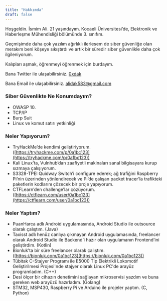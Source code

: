 ```yaml
---
title: "Hakkımda"
draft: false
---
```


Hoşgeldin. İsmim Ali. 21 yaşındayım. Kocaeli Üniversitesi’de, Elektronik ve Haberleşme Mühendisliği bölümünde 3. sınıfım.

Geçmişimde daha çok yazılım ağırlıklı ilerlesem de siber güvenliğe olan merakım beni köşeye sıkıştırdı ve artık bir süredir siber güvenlikle daha çok ilgileniyorum.

Kalıpları aşmak, öğrenmeyi öğrenmek için burdayım.

Bana Twitter ile ulaşabilirsiniz. [0xdak](https://twitter.com/0x0dak)

Bana Email ile ulaşabilirsiniz. [alidak583@gmail.com](mailto:alidak583@gmail.com)


### Siber Güvenlikte Ne Konumdayım?

- OWASP 10.
- TCP/IP
- Burp Suit
- Linux ve komut satırı yetkinliği

### Neler Yapıyorum?
- TryHackMe’de kendimi geliştiriyorum. ([https://tryhackme.com/p/0a1bc123](https://tryhackme.com/p/0a1bc123))
- Kali Linux’ta, Vulnhub’dan zaafiyetli makinaları sanal bilgisayara kurup sızmaya çalışıyorum.
- S3328-TPEI Quidway Switch’i configure ederek; ağ trafiğini Raspberry Pi’nin üzerinden yönlendirecek ve Pi’de çalışan packet tracer’la trafikteki paketlerin kodlarını çözecek bir proje yapıyorum.
- CTFLearn’den challenge’lar çözüyorum. ([https://ctflearn.com/user/0a1bc123](https://ctflearn.com/user/0a1bc123))

### Neler Yaptım?

- PuanHarca adlı Android uygulamasında, Android Studio ile outsource olarak çalıştım. (Java)
- Taxisst adlı henüz canlıya çıkmayan Android uygulamasında, freelancer olarak Android Studio ile Backend’i hazır olan uygulamanın Frontend’ini geliştirdim. (Kotlin)
- Bionluk’ta bir süre freelancer olarak çalıştım. ([https://bionluk.com/0a1bc123](https://bionluk.com/0a1bc123))
- Tübitak C-Stajyer Programı ile E5000 Tip Elektrikli Lokomotif Geliştirilmesi Projesi'nde stajyer olarak Linux PC'de arayüz programladım. (C++)
- Desi ölçer bir cihazın denetimini sağlayan mikroservisi yazdım ve buna gereken web arayüzü hazırladım. (Golang)
- STM32, MSP430, Raspberry Pi ve Arduino ile projeler yaptım. (C, Python)